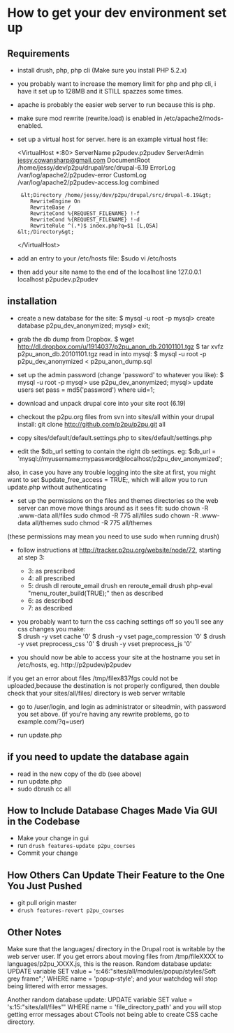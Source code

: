 How to get your dev environment set up
======================================
Requirements
------------
* install drush, php, php cli (Make sure you install PHP 5.2.x)
* you probably want to increase the memory limit for php and php cli, i have it
  set up to 128MB and it STILL spazzes some times. 
* apache is probably the easier web server to run because this is php.
* make sure mod rewrite (rewrite.load) is enabled in /etc/apache2/mods-enabled.
* set up a virtual host for server. here is an example virtual host file:

    &lt;VirtualHost *:80&gt;
         ServerName p2pudev.p2pudev
         ServerAdmin jessy.cowansharp@gmail.com
         DocumentRoot /home/jessy/dev/p2pu/drupal/src/drupal-6.19
         ErrorLog /var/log/apache2/p2pudev-error
         CustomLog /var/log/apache2/p2pudev-access.log combined

       &lt;Directory /home/jessy/dev/p2pu/drupal/src/drupal-6.19&gt;
          RewriteEngine On
          RewriteBase /
          RewriteCond %{REQUEST_FILENAME} !-f
          RewriteCond %{REQUEST_FILENAME} !-d
          RewriteRule ^(.*)$ index.php?q=$1 [L,QSA]
      &lt;/Directory&gt;
    &lt;/VirtualHost&gt;

* add an entry to your /etc/hosts file:
  $sudo vi /etc/hosts

* then add your site name to the end of the localhost line
  127.0.0.1   localhost p2pudev.p2pudev 

installation
------------

* create a new database for the site: 
    $ mysql -u root -p 
    mysql> create database p2pu_dev_anonymized;
    mysql> exit;

* grab the db dump from Dropbox. 
    $ wget http://dl.dropbox.com/u/1914037/p2pu_anon_db.20101101.tgz
    $ tar xvfz p2pu_anon_db.20101101.tgz
    read in into mysql:
    $ mysql -u root -p p2pu_dev_anonymized < p2pu_anon_dump.sql

* set up the admin password (change 'password' to whatever you like):
    $ mysql -u root -p 
    mysql> use p2pu_dev_anonymized;
    mysql> update users set pass = md5('password') where uid=1;

* download and unpack drupal core into your site root (6.19)

* checkout the p2pu.org files from svn into sites/all within your drupal install:
    git clone http://github.com/p2pu/p2pu.git all

* copy sites/default/default.settings.php to sites/default/settings.php  
* edit the $db_url setting to contain the right db settings. eg:
    $db_url = 'mysql://myusername:mypassword@localhost/p2pu_dev_anonymized';

also, in case you have any trouble logging into the site at first, you might
want to set $update_free_access = TRUE;, which will allow you to run update.php
without authenticating

* set up the permissions on the files and themes directories so the web server can move move things around as it sees fit:
  sudo chown -R <username>.www-data all/files
  sudo chmod -R 775 all/files
  sudo chown -R <username>.www-data all/themes
  sudo chmod -R 775 all/themes

(these permissions may mean you need to use sudo when running drush)

* follow instructions at http://tracker.p2pu.org/website/node/72, starting at
  step 3:
  * 3: as prescribed
  * 4: all prescribed
  * 5: drush dl reroute_email
     drush en reroute_email
     drush php-eval "menu_router_build(TRUE);" 
     then as described
  * 6: as described
  * 7: as described

* you probably want to turn the css caching settings off so you'll see any css
  changes you make:  
  $ drush -y vset cache '0'
  $ drush -y vset page_compression '0'
  $ drush -y vset preprocess_css '0'
  $ drush -y vset preprocess_js '0'

* you should now be able to access your site at the hostname you set in
  /etc/hosts, eg. http://p2pudev/p2pudev

if you get an error about files /tmp/filex837fgs could not be uploaded,because
the destination is not properly configured, then double check that your
sites/all/files/ directory is web server writable

* go to /user/login, and login as administrator or siteadmin, with password you
  set above. (if you're having any rewrite problems, go to example.com/?q=user)

* run update.php


if you need to update the database again
----------------------------------------
* read in the new copy of the db (see above)
* run update.php
* sudo dbrush cc all


How to Include Database Chages Made Via GUI in the Codebase
-----------------------------------------------------------
* Make your change in gui
* run `drush features-update p2pu_courses`
* Commit your change


How Others Can Update Their Feature to the One You Just Pushed
--------------------------------------------------------------
* git pull origin master
* `drush features-revert p2pu_courses`


Other Notes
-----------

Make sure that the languages/ directory in the Drupal root is writable by the
web server user. If you get errors about moving files from /tmp/fileXXXX to
languages/p2pu_XXXX.js, this is the reason.  Random database update: UPDATE
variable SET value = 's:46:"sites/all/modules/popup/styles/Soft grey frame";'
WHERE name = 'popup-style'; and your watchdog will stop being littered with
error messages. 

Another random database update: UPDATE variable SET value =
's:15:"sites/all/files"' WHERE name = 'file_directory_path' and you will stop
getting error messages about CTools not being able to create CSS cache
directory.

